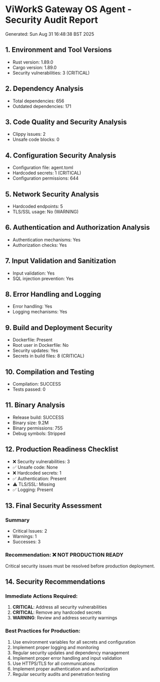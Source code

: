 # ViWorkS Gateway OS Agent - Security Audit Report
Generated: Sun Aug 31 16:48:38 BST 2025

## 1. Environment and Tool Versions
- Rust version: 1.89.0
- Cargo version: 1.89.0
- Security vulnerabilities: 3 (CRITICAL)

## 2. Dependency Analysis
- Total dependencies:      656
- Outdated dependencies: 171

## 3. Code Quality and Security Analysis
- Clippy issues: 2
- Unsafe code blocks: 0

## 4. Configuration Security Analysis
- Configuration file: agent.toml
- Hardcoded secrets:        1 (CRITICAL)
- Configuration permissions: 644

## 5. Network Security Analysis
- Hardcoded endpoints:        5
- TLS/SSL usage: No (WARNING)

## 6. Authentication and Authorization Analysis
- Authentication mechanisms: Yes
- Authorization checks: Yes

## 7. Input Validation and Sanitization
- Input validation: Yes
- SQL injection prevention: Yes

## 8. Error Handling and Logging
- Error handling: Yes
- Logging mechanisms: Yes

## 9. Build and Deployment Security
- Dockerfile: Present
- Root user in Dockerfile: No
- Security updates: Yes
- Secrets in build files:        8 (CRITICAL)

## 10. Compilation and Testing
- Compilation: SUCCESS
- Tests passed: 0

## 11. Binary Analysis
- Release build: SUCCESS
- Binary size: 9.2M
- Binary permissions: 755
- Debug symbols: Stripped

## 12. Production Readiness Checklist
- ❌ Security vulnerabilities: 3
- ✅ Unsafe code: None
- ❌ Hardcoded secrets:        1
- ✅ Authentication: Present
- ⚠️  TLS/SSL: Missing
- ✅ Logging: Present

## 13. Final Security Assessment
### Summary
- Critical Issues: 2
- Warnings: 1
- Successes: 3

### Recommendation: ❌ NOT PRODUCTION READY
Critical security issues must be resolved before production deployment.

## 14. Security Recommendations
### Immediate Actions Required:
1. **CRITICAL**: Address all security vulnerabilities
2. **CRITICAL**: Remove any hardcoded secrets
3. **WARNING**: Review and address security warnings

### Best Practices for Production:
1. Use environment variables for all secrets and configuration
2. Implement proper logging and monitoring
3. Regular security updates and dependency management
4. Implement proper error handling and input validation
5. Use HTTPS/TLS for all communications
6. Implement proper authentication and authorization
7. Regular security audits and penetration testing
